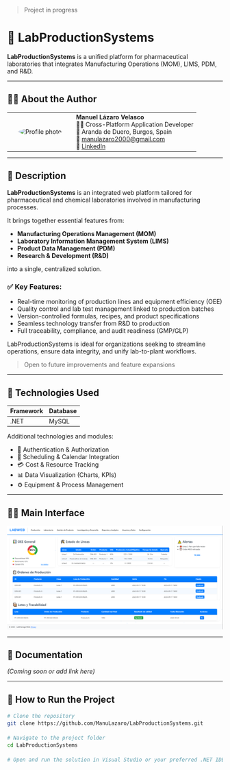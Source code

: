 > Project in progress

# 🧠 LabProductionSystems

**LabProductionSystems** is a unified platform for pharmaceutical laboratories that integrates Manufacturing Operations (MOM), LIMS, PDM, and R&D.

---

## 👨‍💻 About the Author

<table>
<tr>
<td align="center" width="140">
  <img src="https://avatars.githubusercontent.com/u/109770830?v=4" width="100" style="border-radius: 50%;" alt="Profile photo"/>
</td>
<td>
  <strong>Manuel Lázaro Velasco</strong><br>
  🧑‍💻 Cross-Platform Application Developer<br>
  📍 Aranda de Duero, Burgos, Spain<br>
  📧 <a href="mailto:manulazaro2000@gmail.com">manulazaro2000@gmail.com</a><br>
  🔗 <a href="https://www.linkedin.com/in/manuel-l%C3%A1zaro-velasco-5501a6232/">LinkedIn</a>
</td>
</tr>
</table>

---

## 📌 Description

**LabProductionSystems** is an integrated web platform tailored for pharmaceutical and chemical laboratories involved in manufacturing processes.

It brings together essential features from:

- **Manufacturing Operations Management (MOM)**
- **Laboratory Information Management System (LIMS)**
- **Product Data Management (PDM)**
- **Research & Development (R&D)**

into a single, centralized solution.

### ✅ Key Features:

- Real-time monitoring of production lines and equipment efficiency (OEE)
- Quality control and lab test management linked to production batches
- Version-controlled formulas, recipes, and product specifications
- Seamless technology transfer from R&D to production
- Full traceability, compliance, and audit readiness (GMP/GLP)

LabProductionSystems is ideal for organizations seeking to streamline operations, ensure data integrity, and unify lab-to-plant workflows.

> Open to future improvements and feature expansions

---

## 🧠 Technologies Used

| Framework | Database |
|----------|----------|
| .NET     | MySQL    |

Additional technologies and modules:
- 🔐 Authentication & Authorization
- 📅 Scheduling & Calendar Integration
- 💳 Cost & Resource Tracking
- 📊 Data Visualization (Charts, KPIs)
- ⚙️ Equipment & Process Management

---

## 👨‍💼 Main Interface

![Main Interface](./media/main.png)

---

## 📄 Documentation

_(Coming soon or add link here)_

---

## 🚀 How to Run the Project

```bash
# Clone the repository
git clone https://github.com/ManuLazaro/LabProductionSystems.git

# Navigate to the project folder
cd LabProductionSystems

# Open and run the solution in Visual Studio or your preferred .NET IDE

